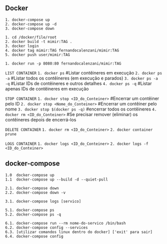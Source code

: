 ## Docker

```
1. docker-compose up
2. docker-compose up -d
3. docker-compose down

```

```PUSH CONTAINER
1. cd /docker/file/root
2. docker build -t mimir:TAG .
3. docker login
4. docker tag mimir:TAG fernandocalenzani/mimir:TAG
5. docker push user/mimir:TAG
```

```RUN CONTAINER
1. docker run -p 8080:80 fernandocalenzani/mimir:TAG
```

`LIST CONTAINER`
`1. docker ps` #Listar contêineres em execução
`2. docker ps -a` #Listar todos os contêineres (em execução e parados)
`3. docker ps -a -q` #Listar IDs de contêineres e outros detalhes
`4. docker ps -q` #Listar apenas IDs de contêineres em execução

`STOP CONTAINER`
`1. docker stop <ID_do_Conteiner>` #Encerrar um contêiner pelo ID
`2. docker stop <Nome_do_Conteiner>` #Encerrar um contêiner pelo nome
`3. docker stop $(docker ps -q)` #encerrar todos os contêineres
`4. docker rm <ID_do_Conteiner>` #Se precisar remover (eliminar) os contêineres depois de encerrá-los

`DELETE CONTAINER`
`1. docker rm <ID_do_Conteiner>`
`2. docker container prune`

`LOGS CONTAINER`
`1. docker logs <ID_do_Conteiner>`
`2. docker logs -f <ID_do_Conteiner>`

## docker-compose

```
1.0  docker-compose up
1.1  docker-compose up --build -d --quiet-pull

2.1. docker-compose down
2.2. docker-compose down -v

3.1. docker-compose logs [servico]

5.1. docker-compose ps
5.2. docker-compose ps -q

6.1. docker-compose run --rm nome-do-servico /bin/bash
6.2. docker-compose config --services
6.3. [utilizar comandos linux dentro do docker] ['exit' para sair]
6.4. docker-compose config
```
